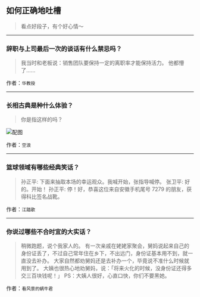 ## 如何正确地吐槽

> 看点好段子，有个好心情～


 
---

### 辞职与上司最后一次的谈话有什么禁忌吗？

> 我当时和老板说：销售团队要保持一定的离职率才能保持活力。
> 他都懵了……


作者：`华教授`

---

### 长相古典是种什么体验？

> 你是指这样的吗？



![配图](http://pic3.zhimg.com/70/v2-31682f2047a67b75ac1759d2c175d4a6_b.jpg)


作者：`空浪`

---

### 篮球领域有哪些经典笑话？

> 孙正平: 下面来抽取本场的幸运观众。我喊开始，张指导喊停。
> 张卫平: 好的。开始！
> 孙正平: 停！好，恭喜这位来自安徽手机尾号 7279 的朋友，获得科比签名战靴。


作者：`江踏歌`

---

### 你说过哪些不合时宜的大实话？

> 稍微跑题，说个我家人的。
> 有一次亲戚在姥姥家聚会，舅妈说起来自己的身份证丢了，不过自己常年住在乡下，不出远门，身份证基本用不到，就一直没去补办。
> 大家自然都劝舅妈还是去补办一个，毕竟说不准什么时候就用到了。
> 大姨也很热心地劝舅妈，说：「将来火化的时候，没身份证还得多交三百块钱呢！」
> PS：大姨人很好，心直口快，你们不要黑她。


作者：`看风景的蜗牛君`